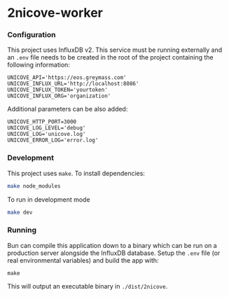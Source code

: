 # 2nicove-worker

### Configuration

This project uses InfluxDB v2. This service must be running externally and an `.env` file needs to be created in the root of the project containing the following information:

```
UNICOVE_API='https://eos.greymass.com'
UNICOVE_INFLUX_URL='http://localhost:8086'
UNICOVE_INFLUX_TOKEN='yourtoken'
UNICOVE_INFLUX_ORG='organization'
```

Additional parameters can be also added:

```
UNICOVE_HTTP_PORT=3000
UNICOVE_LOG_LEVEL='debug'
UNICOVE_LOG='unicove.log'
UNICOVE_ERROR_LOG='error.log'
```

### Development

This project uses `make`. To install dependencies:

```bash
make node_modules
```

To run in development mode

```bash
make dev
```

### Running

Bun can compile this application down to a binary which can be run on a production server alongside the InfluxDB database. Setup the `.env` file (or real environmental variables) and build the app with:

```
make
```

This will output an executable binary in `./dist/2nicove`.
